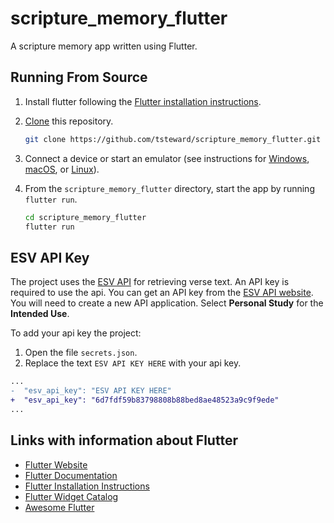 # scripture_memory_flutter

A scripture memory app written using Flutter.

## Running From Source

1. Install flutter following the
   [Flutter installation instructions](https://flutter.io/get-started/install/).
2. [Clone](https://help.github.com/articles/cloning-a-repository/) this repository.

   ```bash
   git clone https://github.com/tsteward/scripture_memory_flutter.git
   ```

3. Connect a device or start an emulator (see instructions for
   [Windows](https://flutter.io/setup-windows/#set-up-your-android-device),
   [macOS](https://flutter.io/setup-macos/#set-up-the-ios-simulator), or
   [Linux](https://flutter.io/setup-linux/#set-up-your-android-device)).
4. From the `scripture_memory_flutter` directory, start the app by running
   `flutter run`.

   ```bash
   cd scripture_memory_flutter
   flutter run
   ```

## ESV API Key

The project uses the [ESV API](https://api.esv.org/) for retrieving verse text.
An API key is required to use the api. You can get an API key from the [ESV
API website](https://api.esv.org/account/). You will need to create a new API
application. Select **Personal Study** for the **Intended Use**.

To add your api key the project:

1. Open the file `secrets.json`.
2. Replace the text `ESV API KEY HERE` with your api key.

```diff
...
-  "esv_api_key": "ESV API KEY HERE"
+  "esv_api_key": "6d7fdf59b83798808b88bed8ae48523a9c9f9ede"
...
```

## Links with information about Flutter

- [Flutter Website](https://flutter.io/)
- [Flutter Documentation](https://flutter.io/docs/)
- [Flutter Installation Instructions](https://flutter.io/get-started/install/)
- [Flutter Widget Catalog](https://flutter.io/widgets/)
- [Awesome Flutter](https://github.com/Solido/awesome-flutter)
